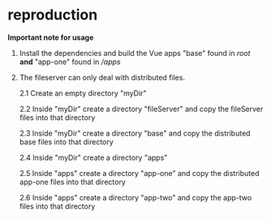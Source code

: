 # reproduction

**Important note for usage**

1. Install the dependencies and build the Vue apps "base" found in _root_ **and** "app-one" found in _/apps_
2. The fileserver can only deal with distributed files.

   2.1 Create an empty directory "myDir"
   
   2.2 Inside "myDir" create a directory "fileServer" and copy the fileServer files into that directory
   
   2.3 Inside "myDir" create a directory "base" and copy the distributed base files into that directory
   
   2.4 Inside "myDir" create a directory "apps"
   
   2.5 Inside "apps" create a directory "app-one" and copy the distributed app-one files into that directory
   
   2.6 Inside "apps" create a directory "app-two" and copy the app-two files into that directory
